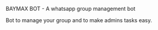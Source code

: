 BAYMAX BOT - A whatsapp group management bot

Bot to manage your group and to make admins tasks easy.

